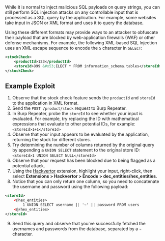 While it is normal to inject malicious SQL payloads on query strings, you can still perform SQL injection attacks on any controllable input that is processed as a SQL query by the application. For example, some websites take input in JSON or XML format and uses it to query the database.

<!-- @TODO: Link Obfuscation from WAF Bypass -->
Using these different formats may provide ways to an attacker to obfuscate their payload that are blocked by web-application firewalls (WAF) or other defense mechanisms. For example, the following XML-based SQL Injection uses an XML escape sequence to encode the `S` character in `SELECT`:
```xml
<stockCheck>
    <productId>123</productId>
    <storeId>999 &#x53;ELECT * FROM information_schema.tables</storeId>
</stockCheck>
```
## Example Exploit
1. Observe that the stock check feature sends the `productId` and `storeId` to the application in XML format.
2. Send the `POST /product/stock` request to Burp Repeater.
3. In Burp Repeater, probe the `storeId` to see whether your input is evaluated. For example, try replacing the ID with mathematical expressions that evaluate to other potential IDs, for example: `<storeId>1+1</storeId>`
4. Observe that your input appears to be evaluated by the application, returning the stock for different stores.
5. Try determining the number of columns returned by the original query by appending a `UNION SELECT` statement to the original store ID: `<storeId>1 UNION SELECT NULL</storeId>`
6. Observe that your request has been blocked due to being flagged as a potential attack.
7. Using the [Hackvertor](https://portswigger.net/bappstore/65033cbd2c344fbabe57ac060b5dd100) extension, highlight your input, right-click, then select **Extensions > Hackvertor > Encode > dec_entities/hex_entities**.
8. Notice that you can only return one column, so you need to concatenate the username and password using the following payload:
```xml
<storeId>
	<@hex_entities>
		1 UNION SELECT username || '~' || password FROM users
	<@/hex_entities>
</storeId>
```
9. Send this query and observe that you've successfully fetched the usernames and passwords from the database, separated by a `~` character.